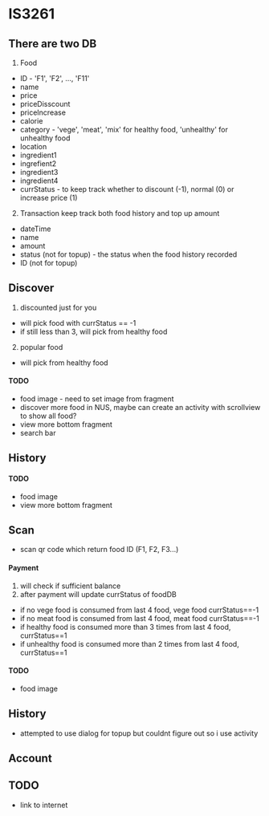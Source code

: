 # IS3261

## There are two DB

1. Food
- ID - 'F1', 'F2', ..., 'F11' 
- name
- price
- priceDisscount
- priceIncrease
- calorie
- category - 'vege', 'meat', 'mix' for healthy food, 'unhealthy' for unhealthy food
- location
- ingredient1
- ingrefient2
- ingredient3
- ingredient4
- currStatus - to keep track whether to discount (-1), normal (0) or increase price (1)

2. Transaction
keep track both food history and top up amount
- dateTime
- name
- amount
- status (not for topup) - the status when the food history recorded
- ID (not for topup)


## Discover

1. discounted just for you
- will pick food with currStatus == -1
- if still less than 3, will pick from healthy food

2. popular food
- will pick from healthy food

#### TODO
- food image - need to set image from fragment
- discover more food in NUS, maybe can create an activity with scrollview to show all food?
- view more bottom fragment
- search bar

## History

#### TODO
- food image
- view more bottom fragment

## Scan
- scan qr code which return food ID (F1, F2, F3...)

#### Payment
1. will check if sufficient balance
2. after payment will update currStatus of foodDB
- if no vege food is consumed from last 4 food, vege food currStatus==-1
- if no meat food is consumed from last 4 food, meat food currStatus==-1
- if healthy food is consumed more than 3 times from last 4 food, currStatus==1
- if unhealthy food is consumed more than 2 times from last 4 food, currStatus==1


#### TODO
- food image


## History
- attempted to use dialog for topup but couldnt figure out so i use activity

## Account

## TODO
- link to internet